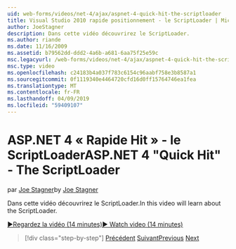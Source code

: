 ```yaml
---
uid: web-forms/videos/net-4/ajax/aspnet-4-quick-hit-the-scriptloader
title: Visual Studio 2010 rapide positionnement - le ScriptLoader | Microsoft Docs
author: JoeStagner
description: Dans cette vidéo découvrirez le ScriptLoader.
ms.author: riande
ms.date: 11/16/2009
ms.assetid: b79562dd-ddd2-4a6b-a681-6aa75f25e59c
msc.legacyurl: /web-forms/videos/net-4/ajax/aspnet-4-quick-hit-the-scriptloader
msc.type: video
ms.openlocfilehash: c24183b4a037f783c6154c96aabf758e3b8587a1
ms.sourcegitcommit: 0f1119340e4464720cfd16d0ff15764746ea1fea
ms.translationtype: MT
ms.contentlocale: fr-FR
ms.lasthandoff: 04/09/2019
ms.locfileid: "59409107"
---
```

# <a name="aspnet-4-quick-hit---the-scriptloader"></a><span data-ttu-id="83077-103">ASP.NET 4 « Rapide Hit » - le ScriptLoader</span><span class="sxs-lookup"><span data-stu-id="83077-103">ASP.NET 4 "Quick Hit" - The ScriptLoader</span></span>

<span data-ttu-id="83077-104">par [Joe Stagner](https://github.com/JoeStagner)</span><span class="sxs-lookup"><span data-stu-id="83077-104">by [Joe Stagner](https://github.com/JoeStagner)</span></span>

<span data-ttu-id="83077-105">Dans cette vidéo découvrirez le ScriptLoader.</span><span class="sxs-lookup"><span data-stu-id="83077-105">In this video will learn about the ScriptLoader.</span></span>

[<span data-ttu-id="83077-106">&#9654;Regardez la vidéo (14 minutes)</span><span class="sxs-lookup"><span data-stu-id="83077-106">&#9654; Watch video (14 minutes)</span></span>](https://channel9.msdn.com/Blogs/ASP-NET-Site-Videos/aspnet-4-quick-hit-the-scriptloader)

> [!div class="step-by-step"]
> <span data-ttu-id="83077-107">[Précédent](aspnet-4-quick-hit-imperative-javascript-syntax-for-microsoft-client-side-controls.md)
> [Suivant](aspnet-4-quick-hit-jquery-syntax-for-microsoft-ajax.md)</span><span class="sxs-lookup"><span data-stu-id="83077-107">[Previous](aspnet-4-quick-hit-imperative-javascript-syntax-for-microsoft-client-side-controls.md)
[Next](aspnet-4-quick-hit-jquery-syntax-for-microsoft-ajax.md)</span></span>
